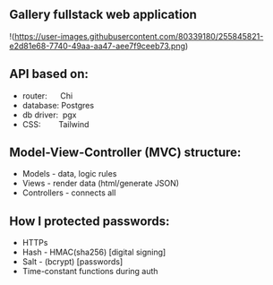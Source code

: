 ## Gallery fullstack web application
!(https://user-images.githubusercontent.com/80339180/255845821-e2d81e68-7740-49aa-aa47-aee7f9ceeb73.png)
## API based on: #
* router: &nbsp;&nbsp;&nbsp;&nbsp;&nbsp;Chi
* database: Postgres
* db driver: &nbsp;pgx
* CSS: &emsp;&emsp;Tailwind

## Model-View-Controller (MVC) structure:
* Models - data, logic rules
* Views - render data (html/generate JSON)
* Controllers - connects all

## How I protected passwords:
* HTTPs
* Hash - HMAC(sha256) [digital signing]
* Salt - (bcrypt) [passwords]
* Time-constant functions during auth
